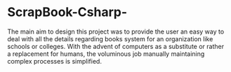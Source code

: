 # ScrapBook-Csharp-
The main aim to design this project was to provide the user an easy way to deal with all the details regarding books system for an organization like schools or colleges. With the advent of computers as a substitute or rather a replacement for humans, the voluminous job manually maintaining complex processes is simplified. 
